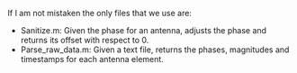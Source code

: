 If I am not mistaken the only files that we use are:

* Sanitize.m: Given the phase for an antenna, adjusts the phase and returns its offset with respect to 0.
* Parse_raw_data.m: Given a text file, returns the phases, magnitudes and timestamps for each antenna element.